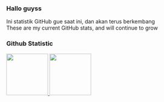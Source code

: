 ### Hallo guyss
Ini statistik GitHub gue saat ini, dan akan terus berkembang<br>
These are my current GitHub stats, and will continue to grow<br>
### Github Statistic
<p align="left">
<a href="https://github.com/rifkialdi">
  <img height="110em" src="https://github-readme-stats-eight-theta.vercel.app/api?username=rifkialdi&show_icons=true&theme=algolia&include_all_commits=true&count_private=true"/>
  <img height="110em" src="https://github-readme-stats-eight-theta.vercel.app/api/top-langs/?username=rifkialdi&layout=compact&langs_count=8&theme=algolia"/>
</a>
</p>

